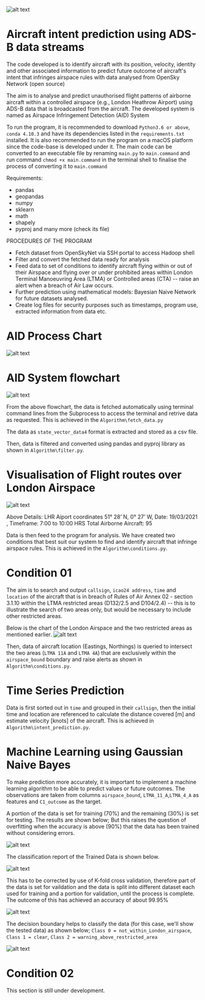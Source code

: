 ![alt text](https://aspenavionics.com/images/uploads/products/asdb_icon_homepage_03.png)
# Aircraft intent prediction using ADS-B data streams
The code developed is to identify aircraft with its position, velocity, identity and other associated information to predict future outcome of aircraft's intent that infringes airspace rules with data analysed from OpenSky Network (open source)

The aim is to analyse and predict unauthorised flight patterns of airborne aircraft within a controlled airspace (e.g., London Heathrow Airport) using ADS-B data that is broadcasted from the aircraft. The developed system is named as Airspace Infringement Detection (AID) System

To run the program, it is recommended to download ```Python3.6 or above```, ```conda 4.10.3``` and have its dependencies listed in the ```requirements.txt``` installed. It is also recommended to run the program on a macOS platform since the code-base is developed under it. The main code can be converted to an executable file by renaming ```main.py``` to ```main.command``` and run command ```chmod +x main.command``` in the terminal shell to finalise the process of converting it to ```main.command``` 

Requirements:

- pandas
- geopandas
- numpy
- sklearn
- math
- shapely
- pyproj
   and many more (check its file)


PROCEDURES OF THE PROGRAM

-	Fetch dataset from OpenSkyNet via SSH portal to access Hadoop shell
- Filter and convert the fetched data ready for analysis
-	Feed data to set of conditions to identify aircraft flying within or out of their Airspace and flying over or under prohibited areas within London Terminal Manoeuvring Area (LTMA) or Controlled areas (CTA) -- raise an alert when a breach of Air Law occurs.
-	Further prediction using mathematical models: Bayesian Naive Network for future datasets analysed.
- Create log files for security purposes such as timestamps, program use, extracted information from data etc.


# AID Process Chart
![alt text](https://github.com/Falcon9XTech/Aircraft-intent-prediction-ADS-B-data-streams/blob/main/Misc/AID_ProcessChart.png#gh-dark-mode-only)

# AID System flowchart
![alt text](https://github.com/Falcon9XTech/Aircraft-intent-prediction-ADS-B-data-streams/blob/main/Misc/AID_Flowchart.png#gh-dark-mode-only)

From the above flowchart, the data is fetched automatically using terminal command lines from the Subprocess to access the terminal and retrive data as requested. This is achieved in the ```Algorithm\fetch_data.py```

The data as ```state_vector_data4``` format is extracted and stored as a csv file.

Then, data is filtered and converted using pandas and pyproj library as shown in ```Algorithm\filter.py```.

# Visualisation of Flight routes over London Airspace
![alt text](https://github.com/Falcon9XTech/Aircraft-intent-prediction-ADS-B-data-streams/blob/main/Misc/airways_transparent.png#gh-dark-mode-only)

Above Details: LHR Aiport coordinates 51° 28’ N, 0° 27’ W,
Date: 19/03/2021 , Timeframe: 7:00 to 10:00 HRS
Total Airborne Aircraft: 95 

Data is then feed to the program for analysis. We have created two conditions that best suit our system to find and identify aircraft that infringe airspace rules. This is achieved in the ```Algorithm\conditions.py```.

# Condition 01

The aim is to search and output ```callsign```, ```icao24 address```, ```time``` and ```location``` of the aircraft that is in breach of Rules of Air Annex 02 - section 3.1.10 within the LTMA restricted areas (D132/2.5 and D104/2.4) -- this is to illustrate the search of two areas only, but would be necessary to include other restricted areas.

Below is the chart of the London Airspace and the two restricted areas as mentioned earlier.
![alt text](https://github.com/Falcon9XTech/Aircraft-intent-prediction-ADS-B-data-streams/blob/main/Misc/Southern-England_standard_Airspace.png#gh-dark-mode-only)

Then, data of aircraft location (Eastings, Northings) is queried to intersect the two areas (```LTMA 11A``` and ```LTMA 4A```) that are exclusively within the ``airspace_bound`` boundary and raise alerts as shown in ```Algorithm\conditions.py```.

# Time Series Prediction

Data is first sorted out in ```time``` and grouped in their ```callsign```, then the initial time and location are referenced to calculate the distance covered [m] and estimate velocity [knots] of the aircraft. This is achieved in ```Algorithm\intent_prediction.py```.

# Machine Learning using Gaussian Naive Bayes

To make prediction more accurately, it is important to implement a machine learning algorithm to be able to predict values or future outcomes. The observations are taken from columns ```airspace_bound```, ```LTMA_11_A```,```LTMA_4_A``` as features and ```C1_outcome``` as the target.

A portion of the data is set for training (70%) and the remaining (30%) is set for testing. The results are shown below; But this raises the question of overfitting when the accuracy is above (90%) that the data has been trained without considering errors.

![alt text](https://github.com/Falcon9XTech/Aircraft-intent-prediction-ADS-B-data-streams/blob/main/Misc/C1_Outcome.png#gh-dark-mode-only)

The classification report of the Trained Data is shown below.

![alt text](https://github.com/Falcon9XTech/Aircraft-intent-prediction-ADS-B-data-streams/blob/main/Misc/classification_report.png#gh-dark-mode-only)

This has to be corrected by use of K-fold cross validation, therefore part of the data is set for vaildation and the data is split into different dataset each used for training and a portion for validation, until the process is complete. The outcome of this has achieved an accuracy of about 99.95%

![alt text](https://github.com/Falcon9XTech/Aircraft-intent-prediction-ADS-B-data-streams/blob/main/Misc/K-fold_cross_validation.png#gh-dark-mode-only)

The decision boundary helps to classify the data (for this case, we'll show the tested data) as shown below; ```Class 0 = not_within_London_airspace```, ```Class 1 = clear```, ```Class 2 = warning_above_restricted_area```

![alt text](https://github.com/Falcon9XTech/Aircraft-intent-prediction-ADS-B-data-streams/blob/main/Misc/decision_boundary.png#gh-dark-mode-only)


# Condition 02

This section is still under development.




